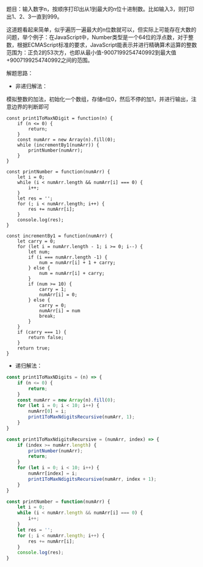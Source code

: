题目：输入数字n，按顺序打印出从1到最大的n位十进制数。比如输入3，则打印出1、2、3一直到999。

这道题看起来简单，似乎遍历一遍最大的n位数就可以，但实际上可能存在大数的问题，举个例子：在JavaScript中，Number类型是一个64位的浮点数，对于整数，根据ECMAScript标准的要求，JavaScript能表示并进行精确算术运算的整数范围为：正负2的53次方，也即从最小值-9007199254740992到最大值+9007199254740992之间的范围。

解题思路：

* 非递归解法：

模拟整数的加法，初始化一个数组，存储n位0，然后不停的加1，并进行输出，注意边界的判断即可

```JS
const print1ToMaxNDigit = function(n) {
    if (n <= 0) {
        return;
    }
    const numArr = new Array(n).fill(0);
    while (incrementBy1(numArr)) {
        printNumber(numArr);
    }
}

const printNumber = function(numArr) {
    let i = 0;
    while (i < numArr.length && numArr[i] === 0) {
        i++;
    }
    let res = '';
    for (; i < numArr.length; i++) {
        res += numArr[i];
    }
    console.log(res);
}

const incrementBy1 = function(numArr) {
    let carry = 0;
    for (let i = numArr.length - 1; i >= 0; i--) {
        let num;
        if (i === numArr.length -1) {
            num = numArr[i] + 1 + carry;
        } else {
            num = numArr[i] + carry;
        }
        if (num >= 10) {
            carry = 1;
            numArr[i] = 0;
        } else {
            carry = 0;
            numArr[i] = num
            break;
        }
    }
    if (carry === 1) {
        return false;
    }
    return true;
}

```

* 递归解法：

```js
const print1ToMaxNDigits = (n) => {
    if (n <= 0) {
        return;
    }
    const numArr = new Array(n).fill(0);
    for (let i = 0; i < 10; i++) {
        numArr[0] = i;
        print1ToMaxNdigitsRecursive(numArr, 1);
    }
}

const print1ToMaxNdigitsRecursive = (numArr, index) => {
    if (index >= numArr.length) {
        printNumber(numArr);
        return;
    }
    for (let i = 0; i < 10; i++) {
        numArr[index] = i;
        print1ToMaxNdigitsRecursive(numArr, index + 1);
    }
}

const printNumber = function(numArr) {
    let i = 0;
    while (i < numArr.length && numArr[i] === 0) {
        i++;
    }
    let res = '';
    for (; i < numArr.length; i++) {
        res += numArr[i];
    }
    console.log(res);
}

```